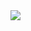 <img src="https://img.shields.io/badge/spring-6DB33F.svg?style=for-the-badge&logo=spring&logoColor=white">
